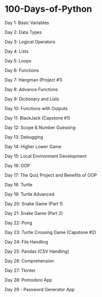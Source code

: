 # 100-Days-of-Python
Day 1:  Basic Variables

Day 2:  Data Types

Day 3:  Logical Operators

Day 4:  Lists

Day 5:  Loops

Day 6:  Functions

Day 7:  Hangman (Project #1)

Day 8: Advance Functions

Day 9: Dictionary and Lists

Day 10: Functions with Outputs

Day 11: BlackJack (Capstone #1)

Day 12: Scope & Number Guessing

Day 13: Debugging

Day 14: Higher Lower Game

Day 15: Local Environment Development

Day 16: OOP

Day 17: The Quiz Project and Benefits of OOP

Day 18: Turtle

Day 19: Turtle Advanced

Day 20: Snake Game (Part 1)

Day 21: Snake Game (Part 2)

Day 22: Pong

Day 23: Turtle Crossing Game (Capstone #2)

Day 24: File Handling

Day 25: Pandas (CSV Handling)

Day 26: Comprehension

Day 27: Tkinter

Day 28: Pomodoro App

Day 29 - Password Generator App
